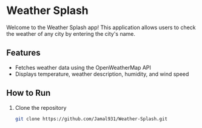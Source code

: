 # Weather Splash
Welcome to the Weather Splash app! This application allows users to check the weather of any city by entering the city's name.

## Features

- Fetches weather data using the OpenWeatherMap API
- Displays temperature, weather description, humidity, and wind speed

## How to Run

1. Clone the repository
   ```bash
   git clone https://github.com/Jamal931/Weather-Splash.git
